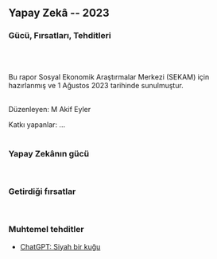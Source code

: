 
## Yapay Zekâ -- 2023
### Gücü, Fırsatları, Tehditleri
<br><br>

Bu rapor Sosyal Ekonomik Araştırmalar Merkezi (SEKAM) için hazırlanmış ve 1 Ağustos 2023 tarihinde sunulmuştur.
<br><br>

Düzenleyen: M Akif Eyler

Katkı yapanlar: ...
<br><br>

### Yapay Zekânın gücü
<br>

### Getirdiği fırsatlar
<br>

### Muhtemel tehditler
* [ChatGPT: Siyah bir kuğu](black_swan)

  <style>
    body {
      max-width: 420px;
    }
  </style>